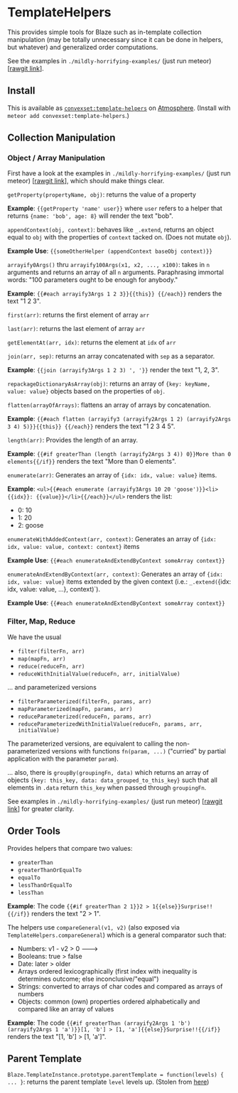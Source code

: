 # TemplateHelpers

This provides simple tools for Blaze such as in-template collection manipulation (may be totally unnecessary since it can be done in helpers, but whatever) and generalized order computations.

See the examples in `./mildly-horrifying-examples/` (just run meteor) [[rawgit link](https://rawgit.com/convexset/meteor-template-helpers/master/public/sample_output.html)].

## Install

This is available as [`convexset:template-helpers`](https://atmospherejs.com/convexset/template-helpers) on [Atmosphere](https://atmospherejs.com/). (Install with `meteor add convexset:template-helpers`.)

## Collection Manipulation

### Object / Array Manipulation

First have a look at the examples in `./mildly-horrifying-examples/` (just run meteor) [[rawgit link](https://rawgit.com/convexset/meteor-template-helpers/master/public/sample_output.html)], which should make things clear.

`getProperty(propertyName, obj)`: returns the value of a property

**Example**: `{{getProperty 'name' user}}` where `user` refers to a helper that returns `{name: 'bob', age: 8}` will render the text "bob".

`appendContext(obj, context)`: behaves like `_.extend`, returns an object equal to `obj` with the properties of `context` tacked on. (Does not mutate `obj`).

**Example Use**: `{{someOtherHelper (appendContext baseObj context)}}`

`arrayify0Args()` thru `arrayify100Args(x1, x2, ..., x100)`: takes in `n` arguments and returns an array of all `n` arguments. Paraphrasing immortal words: "100 parameters ought to be enough for anybody."

**Example**: `{{#each arrayify3Args 1 2 3}}{{this}} {{/each}}` renders the text "1 2 3".

`first(arr)`: returns the first element of array `arr`

`last(arr)`: returns the last element of array `arr`

`getElementAt(arr, idx)`: returns the element at `idx` of `arr`

`join(arr, sep)`: returns an array concatenated with `sep` as a separator.

**Example**: `{{join (arrayify3Args 1 2 3) ', '}}` render the text "1, 2, 3".

`repackageDictionaryAsArray(obj)`: returns an array of `{key: keyName, value: value}` objects based on the properties of `obj`.

`flatten(arrayOfArrays)`: flattens an array of arrays by concatenation.

**Example**: `{{#each flatten (arrayify3 (arrayify2Args 1 2) (arrayify2Args 3 4) 5)}}{{this}} {{/each}}` renders the text "1 2 3 4 5".

`length(arr)`: Provides the length of an array.

**Example**: `{{#if greaterThan (length (arrayify2Args 3 4)) 0}}More than 0 elements{{/if}}` renders the text "More than 0 elements".

`enumerate(arr)`: Generates an array of `{idx: idx, value: value}` items.

**Example**: `<ul>{{#each enumerate (arrayify3Args 10 20 'goose')}}<li>{{idx}}: {{value}}</li>{{/each}}</ul>` renders the list:
- 0: 10
- 1: 20
- 2: goose

`enumerateWithAddedContext(arr, context)`: Generates an array of `{idx: idx, value: value, context: context}` items

**Example Use**: `{{#each enumerateAndExtendByContext someArray context}}`

`enumerateAndExtendByContext(arr, context)`: Generates an array of `{idx: idx, value: value}` items extended by the given context (i.e.: `_.extend(`{idx: idx, value: value, ...}, context)`).

**Example Use**: `{{#each enumerateAndExtendByContext someArray context}}`

### Filter, Map, Reduce

We have the usual
- `filter(filterFn, arr)`
- `map(mapFn, arr)`
- `reduce(reduceFn, arr)`
- `reduceWithInitialValue(reduceFn, arr, initialValue)`

... and parameterized versions
- `filterParameterized(filterFn, params, arr)`
- `mapParameterized(mapFn, params, arr)`
- `reduceParameterized(reduceFn, params, arr)`
- `reduceParameterizedWithInitialValue(reduceFn, params, arr, initialValue)`

The parameterized versions, are equivalent to calling the non-parameterized versions with functions `fn(param, ...)` ("curried" by partial application with the parameter `param`).

... also, there is `groupBy(groupingFn, data)` which returns an array of objects `{key: this_key, data: data_grouped_to_this_key}` such that all elements in `.data` return `this_key` when passed through `groupingFn`.


See examples in `./mildly-horrifying-examples/` (just run meteor) [[rawgit link](https://rawgit.com/convexset/meteor-template-helpers/master/public/sample_output.html)] for greater clarity.

## Order Tools

Provides helpers that compare two values:
- `greaterThan`
- `greaterThanOrEqualTo`
- `equalTo`
- `lessThanOrEqualTo`
- `lessThan`

**Example**: The code `{{#if greaterThan 2 1}}2 > 1{{else}}Surprise!!{{/if}}` renders the text "2 > 1".

The helpers use `compareGeneral(v1, v2)` (also exposed via `TemplateHelpers.compareGeneral`) which is a general comparator such that:
- Numbers: v1 - v2 > 0 --->
- Booleans: true > false
- Date: later > older
- Arrays ordered lexicographically (first index with inequality is determines outcome; else inconclusive/"equal")
- Strings: converted to arrays of char codes and compared as arrays of numbers
- Objects: common (own) properties ordered alphabetically and compared like an array of values

**Example**: The code `{{#if greaterThan (arrayify2Args 1 'b') (arrayify2Args 1 'a')}}[1, 'b'] > [1, 'a']{{else}}Surprise!!{{/if}}` renders the text "[1, 'b'] > [1, 'a']".


## Parent Template

`Blaze.TemplateInstance.prototype.parentTemplate = function(levels) { ... }`: returns the parent template `level` levels up. (Stolen from [here](http://stackoverflow.com/questions/27949407/how-to-get-the-parent-template-instance-of-the-current-template/27962713#27962713))